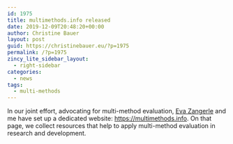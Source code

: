 ```yaml
---
id: 1975
title: multimethods.info released
date: 2019-12-09T20:48:20+00:00
author: Christine Bauer
layout: post
guid: https://christinebauer.eu/?p=1975
permalink: /?p=1975
zincy_lite_sidebar_layout:
  - right-sidebar
categories:
  - news
tags:
  - multi-methods
---
```

In our joint effort, advocating for multi-method evaluation, <a href="https://www.evazangerle.at" rel="noopener noreferrer" target="_blank">Eva Zangerle</a> and me have set up a dedicated website: <a href="https://multimethods.info" rel="noopener noreferrer" target="_blank">https://multimethods.info</a>. On that page, we collect resources that help to apply multi-method evaluation in research and development.